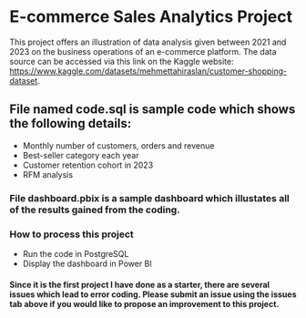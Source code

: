 # E-commerce Sales Analytics Project

This project offers an illustration of data analysis given between 2021 and 2023 on the business operations of an e-commerce platform. The data source can be accessed via this link on the Kaggle website: https://www.kaggle.com/datasets/mehmettahiraslan/customer-shopping-dataset.

## File named code.sql is sample code which shows the following details:
* Monthly number of customers, orders and revenue
* Best-seller category each year
* Customer retention cohort in 2023
* RFM analysis

### File dashboard.pbix is a sample dashboard which illustates all of the results gained from the coding.

 ### How to process this project
 * Run the code in PostgreSQL
 * Display the dashboard in Power BI

#### Since it is the first project I have done as a starter, there are several issues which lead to error coding. Please submit an issue using the issues tab above if you would like to propose an improvement to this project. 

